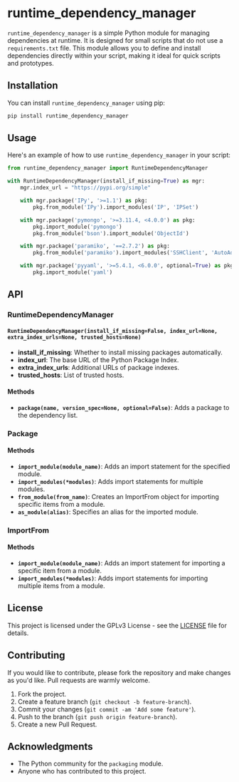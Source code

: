 # runtime_dependency_manager

`runtime_dependency_manager` is a simple Python module for managing dependencies at runtime. It is designed for small scripts that do not use a `requirements.txt` file. This module allows you to define and install dependencies directly within your script, making it ideal for quick scripts and prototypes.

## Installation

You can install `runtime_dependency_manager` using pip:

```bash
pip install runtime_dependency_manager
```
## Usage

Here's an example of how to use `runtime_dependency_manager` in your script:

```python
from runtime_dependency_manager import RuntimeDependencyManager

with RuntimeDependencyManager(install_if_missing=True) as mgr:
    mgr.index_url = "https://pypi.org/simple"

    with mgr.package('IPy', '>=1.1') as pkg:
        pkg.from_module('IPy').import_modules('IP', 'IPSet')

    with mgr.package('pymongo', '>=3.11.4, <4.0.0') as pkg:
        pkg.import_module('pymongo')
        pkg.from_module('bson').import_module('ObjectId')

    with mgr.package('paramiko', '==2.7.2') as pkg:
        pkg.from_module('paramiko').import_modules('SSHClient', 'AutoAddPolicy', 'SSHConfig', 'SSHException')

    with mgr.package('pyyaml', '>=5.4.1, <6.0.0', optional=True) as pkg:
        pkg.import_module('yaml')
```

## API

### RuntimeDependencyManager

#### `RuntimeDependencyManager(install_if_missing=False, index_url=None, extra_index_urls=None, trusted_hosts=None)`

- **install_if_missing**: Whether to install missing packages automatically.
- **index_url**: The base URL of the Python Package Index.
- **extra_index_urls**: Additional URLs of package indexes.
- **trusted_hosts**: List of trusted hosts.

#### Methods

- **`package(name, version_spec=None, optional=False)`**: Adds a package to the dependency list.

### Package

#### Methods

- **`import_module(module_name)`**: Adds an import statement for the specified module.
- **`import_modules(*modules)`**: Adds import statements for multiple modules.
- **`from_module(from_name)`**: Creates an ImportFrom object for importing specific items from a module.
- **`as_module(alias)`**: Specifies an alias for the imported module.

### ImportFrom

#### Methods

- **`import_module(module_name)`**: Adds an import statement for importing a specific item from a module.
- **`import_modules(*modules)`**: Adds import statements for importing multiple items from a module.

## License

This project is licensed under the GPLv3 License - see the [LICENSE](LICENSE) file for details.

## Contributing

If you would like to contribute, please fork the repository and make changes as you'd like. Pull requests are warmly welcome.

1. Fork the project.
2. Create a feature branch (`git checkout -b feature-branch`).
3. Commit your changes (`git commit -am 'Add some feature'`).
4. Push to the branch (`git push origin feature-branch`).
5. Create a new Pull Request.

## Acknowledgments

- The Python community for the `packaging` module.
- Anyone who has contributed to this project.
